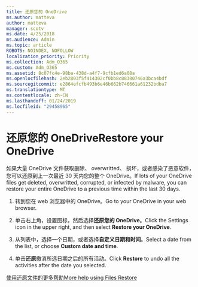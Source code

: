 ```yaml
---
title: 还原您的 OneDrive
ms.author: matteva
author: matteva
manager: scotv
ms.date: 4/25/2018
ms.audience: Admin
ms.topic: article
ROBOTS: NOINDEX, NOFOLLOW
localization_priority: Priority
ms.collection: Adm_O365
ms.custom: Adm_O365
ms.assetid: 8c07fc4e-98ba-438d-a4f7-9cfb1ed6a08a
ms.openlocfilehash: 2eb2803f5f414302cf0bb8c88380746a3bca4bdf
ms.sourcegitcommit: e2864efcfb493b6e46b662b746661a61232bdba7
ms.translationtype: MT
ms.contentlocale: zh-CN
ms.lasthandoff: 01/24/2019
ms.locfileid: "29458965"
---
```

# <a name="restore-your-onedrive"></a><span data-ttu-id="94955-102">还原您的 OneDrive</span><span class="sxs-lookup"><span data-stu-id="94955-102">Restore your OneDrive</span></span>

<span data-ttu-id="94955-103">如果大量 OneDrive 文件获取删除、 overwritted、 损坏，或者感染了恶意软件，您可以还原到上一次最近 30 天内您的整个 OneDrive。</span><span class="sxs-lookup"><span data-stu-id="94955-103">If lots of your OneDrive files get deleted, overwritted, corrupted, or infected by malware, you can restore your entire OneDrive to a previous time within the last 30 days.</span></span>
  
1. <span data-ttu-id="94955-104">转到您在 web 浏览器中的 OneDrive。</span><span class="sxs-lookup"><span data-stu-id="94955-104">Go to your OneDrive in your web browser.</span></span>
    
2. <span data-ttu-id="94955-105">单击右上角，设置图标，然后选择**还原您的 OneDrive**。</span><span class="sxs-lookup"><span data-stu-id="94955-105">Click the Settings icon in the upper right, and then select **Restore your OneDrive**.</span></span>
    
3. <span data-ttu-id="94955-106">从列表中，选择一个日期，或者选择**自定义日期和时间**。</span><span class="sxs-lookup"><span data-stu-id="94955-106">Select a date from the list, or choose **Custom date and time**.</span></span>
    
4. <span data-ttu-id="94955-107">单击**还原**撤消所选日期之后的所有活动。</span><span class="sxs-lookup"><span data-stu-id="94955-107">Click **Restore** to undo all the activities after the date you selected.</span></span> 
    
[<span data-ttu-id="94955-108">使用还原文件的更多帮助</span><span class="sxs-lookup"><span data-stu-id="94955-108">More help using Files Restore</span></span>](https://go.microsoft.com/fwlink/?linkid=872874)
  

